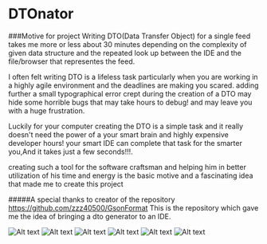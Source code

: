 # DTOnator

###Motive for project
Writing  DTO(Data Transfer Object) for a single feed takes me more  or less about  30 minutes depending on  the complexity of given data structure  and the repeated look up  between the IDE and the file/browser that representes the feed.

I often felt writing DTO is  a lifeless task particularly when you are working in a highly agile environment and  the deadlines are making you scared. adding further a small typographical  error crept during the creation of a DTO may hide some horrible bugs that may take hours to debug! and may leave you with a huge frustration.

Luckily for your computer creating the DTO is a simple  task and it really  doesn't need the  power of a your smart brain and highly expensive developer hours! your smart IDE can complete that task for the smarter you,And it takes just a few seconds!!!.

creating such a tool for the software craftsman and helping him in better utilization of his time and energy is the basic motive and a fascinating idea that made me to create this project


#####A special thanks to creator of the repository https://github.com/zzz40500/GsonFormat
This is the repository which gave me the idea of bringing a dto generator to an IDE.

![Alt text](https://github.com/nvinayshetty/DTOnator/blob/master/Screenshot/generate.jpg "Activate on mouse click")
![Alt text](https://github.com/nvinayshetty/DTOnator/blob/master/Screenshot/dto_from_json.jpg "DTO from json")
![Alt text](https://github.com/nvinayshetty/DTOnator/blob/master/Screenshot/single_file.jpg "DTO in a single class")
![Alt text](https://github.com/nvinayshetty/DTOnator/blob/master/Screenshot/separate_file.jpg "DTO in a separate classes")
![Alt text](https://github.com/nvinayshetty/DTOnator/blob/master/Screenshot/single_file_dto.jpg "created DTO")
![Alt text](https://github.com/nvinayshetty/DTOnator/blob/master/Screenshot/output.gif
 "DTO")

